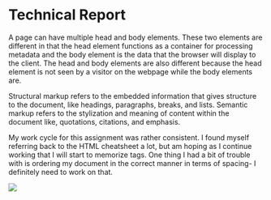# Technical Report

  A page can have multiple head and body elements. These two elements are different in that the head element functions as a container for processing metadata and the body element is the data that the browser will display to the client. The head and body elements are also different because the head element is not seen by a visitor on the webpage while the body elements are.

  Structural markup refers to the embedded information that gives structure to the document, like headings, paragraphs, breaks, and lists. Semantic markup refers to the stylization and meaning of content within the document like, quotations, citations, and emphasis.

  My work cycle for this assignment was rather consistent. I found myself referring back to the HTML cheatsheet a lot, but am hoping as I continue working that I will start to memorize tags. One thing I had a bit of trouble with is ordering my document in the correct manner in terms of spacing- I definitely need to work on that.

  <img src="/web-dev-hw/assignment-3/images/screenshot_a3.png"/>
